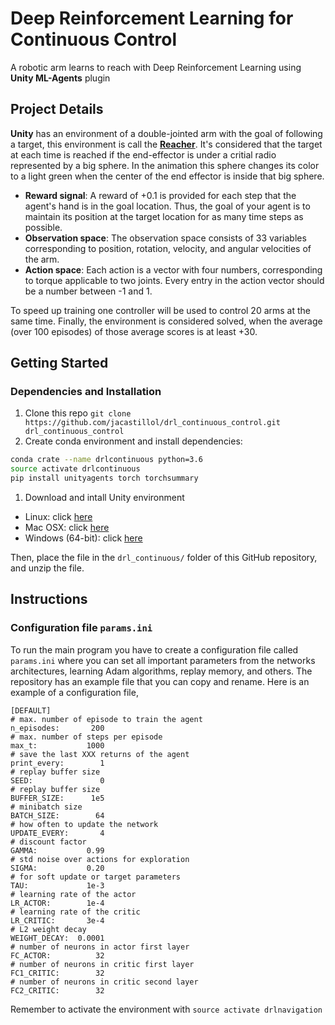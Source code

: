 # Deep Reinforcement Learning for Continuous Control
A robotic arm learns to reach with Deep Reinforcement Learning using __Unity ML-Agents__ plugin 

## Project Details
__Unity__ has an environment of a double-jointed arm with the goal of following a target, this environment is call the [__Reacher__](https://youtu.be/2N9EoF6pQyE). It's considered that the target at each time is reached if the end-effector is under a critial radio represented by a big sphere. In the animation this sphere changes its color to a light green when the center of the end effector is inside that big sphere.
* __Reward signal__:
  A reward of +0.1 is provided for each step that the agent's hand is in the goal location. Thus, the goal of your agent is to maintain its position at the target location for as many time steps as possible.
* __Observation space__:
  The observation space consists of 33 variables corresponding to position, rotation, velocity, and angular velocities of the arm. 
* __Action space__:
  Each action is a vector with four numbers, corresponding to torque applicable to two joints. Every entry in the action vector should be a number between -1 and 1.

To speed up training one controller will be used to control 20 arms at the same time. Finally, the environment is considered solved, when the average (over 100 episodes) of those average scores is at least +30.

## Getting Started
### Dependencies and Installation
1. Clone this repo `git clone https://github.com/jacastillol/drl_continuous_control.git drl_continuous_control`
1. Create conda environment and install dependencies:
  ```bash
  conda crate --name drlcontinuous python=3.6
  source activate drlcontinuous
  pip install unityagents torch torchsummary
  ```
1. Download and intall Unity environment
  * Linux: click [here](https://s3-us-west-1.amazonaws.com/udacity-drlnd/P2/Reacher/Reacher_Linux.zip)
  * Mac OSX: click [here](https://s3-us-west-1.amazonaws.com/udacity-drlnd/P2/Reacher/Reacher.app.zip)
  * Windows (64-bit): click [here](https://s3-us-west-1.amazonaws.com/udacity-drlnd/P2/Reacher/Reacher_Windows_x86_64.zip)
  
  Then, place the file in the `drl_continuous/` folder of this GitHub repository, and unzip the file.

## Instructions
### Configuration file `params.ini`
To run the main program you have to create a configuration file called `params.ini` where you can set all important parameters from the networks architectures, learning Adam algorithms, replay memory, and others. The repository has an example file that you can copy and rename. Here is an example of a configuration file, 

```
[DEFAULT]
# max. number of episode to train the agent
n_episodes:       200
# max. number of steps per episode
max_t:           1000
# save the last XXX returns of the agent
print_every:        1
# replay buffer size
SEED:               0
# replay buffer size
BUFFER_SIZE:      1e5
# minibatch size
BATCH_SIZE:        64
# how often to update the network
UPDATE_EVERY:       4
# discount factor
GAMMA:           0.99
# std noise over actions for exploration
SIGMA:           0.20
# for soft update or target parameters
TAU:             1e-3
# learning rate of the actor
LR_ACTOR:        1e-4
# learning rate of the critic
LR_CRITIC:       3e-4
# L2 weight decay
WEIGHT_DECAY:  0.0001
# number of neurons in actor first layer
FC_ACTOR:          32
# number of neurons in critic first layer
FC1_CRITIC:        32
# number of neurons in critic second layer
FC2_CRITIC:        32
```
Remember to activate the environment with `source activate drlnavigation`

